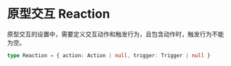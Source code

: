 # 原型交互 Reaction

原型交互的设置中，需要定义交互动作和触发行为，且包含动作时，触发行为不能为空。

```TypeScript
type Reaction = { action: Action | null, trigger: Trigger | null }
```